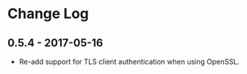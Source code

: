 # Change Log

## 0.5.4 - 2017-05-16

- Re-add support for TLS client authentication when using OpenSSL.
